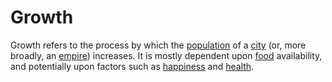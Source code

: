 # Growth

Growth refers to the process by which the [population](population) of a [city](city) (or, more broadly, an [empire](empire)) increases. It is mostly dependent upon [food](food) availability, and potentially upon factors such as [happiness](happiness) and [health](health).